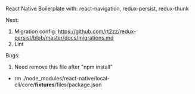 React Native Boilerplate with: react-navigation, redux-persist, redux-thunk

Next:
1. Migration config: https://github.com/rt2zz/redux-persist/blob/master/docs/migrations.md
2. Lint

Bugs:
1. Need remove this file after "npm install"
- rm ./node_modules/react-native/local-cli/core/__fixtures__/files/package.json